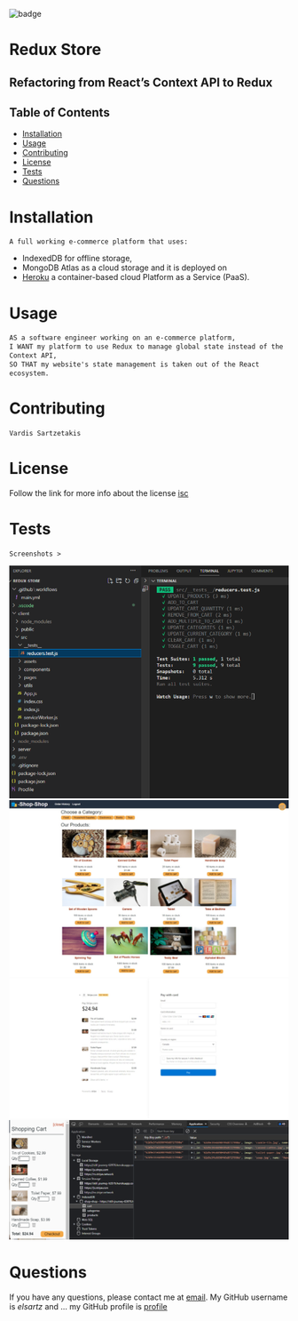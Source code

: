 ![badge](https://img.shields.io/badge/license-isc-green)
  # Redux Store
  
  ## Refactoring from React’s Context API to Redux

  ## Table of Contents
  - [Installation](#installation)
  - [Usage](#usage)
  - [Contributing](#contributing)
  - [License](#license)
  - [Tests](#tests)
  - [Questions](#questions)

  # Installation
    A full working e-commerce platform that uses:
   - IndexedDB for offline storage, 
   - MongoDB Atlas as a cloud storage and it is deployed on 
   - [Heroku](https://still-journey-63976.herokuapp.com/) a container-based cloud Platform as a Service (PaaS).
    

  # Usage
    AS a software engineer working on an e-commerce platform,
    I WANT my platform to use Redux to manage global state instead of the Context API,
    SO THAT my website's state management is taken out of the React ecosystem.

  # Contributing
    Vardis Sartzetakis
  
  # License
  Follow the link for more info about the license [isc](https://choosealicense.com/licenses/isc)

  # Tests
    Screenshots >
   ![Tests](https://github.com/elsartz/redux-store/blob/main/img/tests.png)
   ![Logged in](https://github.com/elsartz/redux-store/blob/main/img/logged%20in.jpeg)
   ![Checkout](https://github.com/elsartz/redux-store/blob/main/img/checkout.jpeg)
   ![Storage](https://github.com/elsartz/redux-store/blob/main/img/offline%20storage.png)

  # Questions
  If you have any questions, please contact me at [email](mailto:elsartz@gmail.com).
  My GitHub username is *elsartz* and ...
  my GitHub profile is [profile](https://github.com/elsartz)
